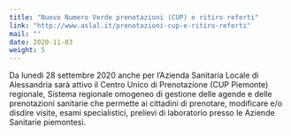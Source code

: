 ```yaml
---
title: "Nuovo Numero Verde prenotazioni (CUP) e ritiro referti"
link: "http://www.aslal.it/prenotazioni-cup-e-ritiro-referti"
mail: ""
date: 2020-11-03
weight: 5
---
```


Da lunedì 28 settembre 2020 anche per l’Azienda Sanitaria Locale di Alessandria sarà attivo il Centro Unico di Prenotazione (CUP Piemonte) regionale, Sistema regionale omogeneo di gestione delle agende e delle prenotazioni sanitarie che permette ai cittadini di prenotare, modificare e/o disdire visite, esami specialistici, prelievi di laboratorio presso le Aziende Sanitarie piemontesi.
